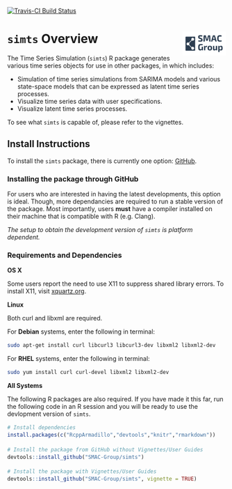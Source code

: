 
<!-- README.md is generated from README.Rmd. Please edit that file -->
[![Travis-CI Build Status](https://travis-ci.org/SMAC-Group/simts.svg?branch=master)](https://travis-ci.org/SMAC-Group/simts)

`simts` Overview <a href="https://smac-group.com/"><img src="man/figures/logo.png" align="right" style="width: 20%; height: 20%"/></a>
======================================================================================================================================

The Time Series Simulation (`simts`) R package generates various time series objects for use in other packages, in which includes:

-   Simulation of time series simulations from SARIMA models and various state-space models that can be expressed as latent time series processes.
-   Visualize time series data with user specifications.
-   Visualize latent time series processes.

To see what `simts` is capable of, please refer to the vignettes.

Install Instructions
--------------------

To install the `simts` package, there is currently one option: [GitHub](https://github.com/SMAC-Group/simts/).

### Installing the package through GitHub

For users who are interested in having the latest developments, this option is ideal. Though, more dependancies are required to run a stable version of the package. Most importantly, users **must** have a compiler installed on their machine that is compatible with R (e.g. Clang).

*The setup to obtain the development version of `simts` is platform dependent.*

### Requirements and Dependencies

**OS X**

Some users report the need to use X11 to suppress shared library errors. To install X11, visit [xquartz.org](http://www.xquartz.org/).

**Linux**

Both curl and libxml are required.

For **Debian** systems, enter the following in terminal:

``` bash
sudo apt-get install curl libcurl3 libcurl3-dev libxml2 libxml2-dev
```

For **RHEL** systems, enter the following in terminal:

``` bash
sudo yum install curl curl-devel libxml2 libxml2-dev
```

**All Systems**

The following R packages are also required. If you have made it this far, run the following code in an R session and you will be ready to use the devlopment version of `simts`.

``` r
# Install dependencies
install.packages(c("RcppArmadillo","devtools","knitr","rmarkdown"))

# Install the package from GitHub without Vignettes/User Guides
devtools::install_github("SMAC-Group/simts")

# Install the package with Vignettes/User Guides 
devtools::install_github("SMAC-Group/simts", vignette = TRUE)
```
